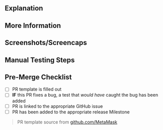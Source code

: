 ## Explanation

<!--
Thanks for the pull request. Take a moment to answer these questions so that reviewers have the information they need to properly understand your changes:

* What is the current state of things and why does it need to change?
* What is the solution your changes offer and how does it work?

Below is a template to give you some ideas. Feel free to use your own words!

Currently, ...

This is a problem because ...

In order to solve this problem, this pull request ...
-->

## More Information

<!--
Are there any issues, Slack conversations, Zendesk issues, user stories, etc. reviewers should consult to understand this pull request better? For instance:

* Fixes #12345
* See: #67890
-->

## Screenshots/Screencaps

<!-- If you're making a change to the UI, make sure to capture a screenshot or a short video showing off your work! -->

## Manual Testing Steps

<!--
How should reviewers and QA manually test your changes? For instance:

- Go to this screen
- Do this
- Then do this
-->

## Pre-Merge Checklist

- [ ] PR template is filled out
- [ ] **IF** this PR fixes a bug, a test that _would have_ caught the bug has been added
- [ ] PR is linked to the appropriate GitHub issue
- [ ] PR has been added to the appropriate release Milestone

> PR template source from [github.com/MetaMask](https://github.com/MetaMask)
